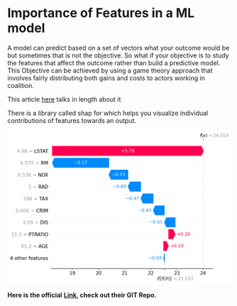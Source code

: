 # Importance of Features in a ML model

A model can predict based on a set of vectors what your outcome would be but sometimes that is not the objective. So what if your objective is to study the features that affect the outcome rather than build a predictive model. This Objective can be achieved by using a game theory approach that involves fairly distributing both gains and costs to actors working in coalition.&#x20;

This article [here](https://towardsdatascience.com/shap-explain-any-machine-learning-model-in-python-24207127cad7) talks in length about it&#x20;

There is a library called shap for which helps you visualize individual contributions of features towards an output.&#x20;

![](<.gitbook/assets/image (25).png>)

**Here is the official** [**Link**](https://github.com/slundberg/shap)**, check out their GIT Repo.**
